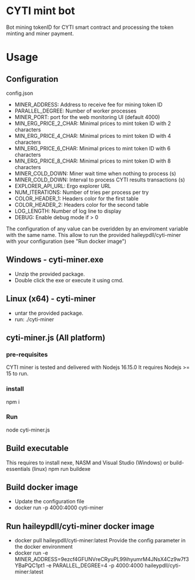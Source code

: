 # CYTI mint bot
Bot mining tokenID for CYTI smart contract and processing the token minting and miner payment.


# Usage
## Configuration
config.json
- MINER_ADDRESS: Address to receive fee for mining token ID
- PARALLEL_DEGREE: Number of worker processes
- MINER_PORT: port for the web monitoring UI (default 4000)
- MIN_ERG_PRICE_2_CHAR: Minimal prices to mint token ID with 2 characters
- MIN_ERG_PRICE_4_CHAR: Minimal prices to mint token ID with 4 characters
- MIN_ERG_PRICE_6_CHAR: Minimal prices to mint token ID with 6 characters
- MIN_ERG_PRICE_8_CHAR: Minimal prices to mint token ID with 8 characters
- MINER_COLD_DOWN: Miner wait time when nothing to process (s)
- MINER_COLD_DOWN: Interval to process CYTI results transactions (s)
- EXPLORER_API_URL: Ergo explorer URL
- NUM_ITERATIONS: Number of tries per process per try
- COLOR_HEADER_1: Headers color for the first table
- COLOR_HEADER_2: Headers color for the second table
- LOG_LENGTH: Number of log line to display
- DEBUG: Enable debug mode if > 0

The configuration of any value can be overidden by an enviroment variable with the same name.
This allow to run the provided haileypdll/cyti-miner with your configuration (see "Run docker image")

## Windows - cyti-miner.exe
- Unzip the provided package.
- Double click the exe or execute it using cmd.

## Linux (x64) - cyti-miner
- untar the provided package.
- run: ./cyti-miner

## cyti-miner.js (All platform)
### pre-requisites
CYTI miner is tested and delivered with Nodejs 16.15.0
It requires Nodejs >= 15 to run.

### install
npm i

### Run
node cyti-miner.js

## Build executable
This requires to install nexe, NASM and Visual Studio (Windows) or build-essentials (linux)
npm run buildexe

## Build docker image
- Update the configuration file
- docker run -p 4000:4000 cyti-miner 

## Run haileypdll/cyti-miner docker image
- docker pull haileypdll/cyti-miner:latest
Provide the config parameter in the docker environment
- docker run -e MINER_ADDRESS=9ezcf4GFUNVreCRyuPL99ihyumrM4JNsX4Cz9w7f3YBaPQC1pt1 -e PARALLEL_DEGREE=4 -p 4000:4000 haileypdll/cyti-miner:latest
